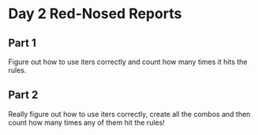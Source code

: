 # Day 2 Red-Nosed Reports

## Part 1

Figure out how to use iters correctly and count how many times it hits the rules.

## Part 2

Really figure out how to use iters correctly, create all the combos and then count how many times any of them hit the rules!
